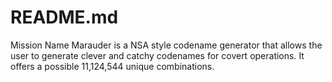 # README.md
Mission Name Marauder is a NSA style codename generator that allows the user to generate clever and catchy codenames for covert operations. It offers a possible 11,124,544 unique combinations.
